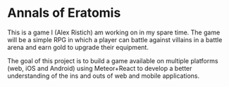 # Annals of Eratomis

This is a game I (Alex Ristich) am working on in my spare time. The game will be a simple RPG in which a player can battle against villains in a battle arena and earn gold to upgrade their equipment.

The goal of this project is to build a game available on multiple platforms (web, iOS and Android) using Meteor+React to develop a better understanding of the ins and outs of web and mobile applications.